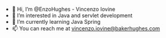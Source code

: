 - 👋 Hi, I’m @EnzoHughes - Vincenzo Iovine
- 👀 I’m interested in Java and servlet development
- 🌱 I’m currently learning Java Spring
- 📫 You can reach me at vincenzo.iovine@bakerhughes.com

